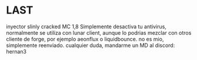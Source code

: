 # LAST
inyector slinly cracked MC 1,8
Simplemente desactiva tu antivirus, normalmente se utiliza con lunar client, aunque lo podrias mezclar con otros cliente de forge, por ejemplo aeonflux o liquidbounce.
no es mio, simplemente reenviado.
cualquier duda, mandarme un MD al discord: hernan3
